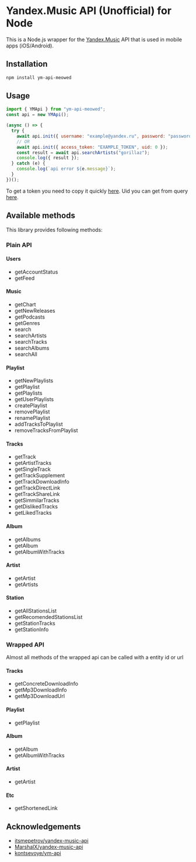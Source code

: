 # Yandex.Music API (Unofficial) for Node

This is a Node.js wrapper for the [Yandex.Music](http://music.yandex.ru/) API that is used in mobile apps (iOS/Android).

## Installation

```sh
npm install ym-api-meowed
```

## Usage

```js
import { YMApi } from "ym-api-meowed";
const api = new YMApi();

(async () => {
  try {
    await api.init({ username: "example@yandex.ru", password: "password" });
    // OR
    await api.init({ access_token: "EXAMPLE_TOKEN", uid: 0 });
    const result = await api.searchArtists("gorillaz");
    console.log({ result });
  } catch (e) {
    console.log(`api error ${e.message}`);
  }
})();
```

To get a token you need to copy it quickly [here](https://oauth.yandex.ru/authorize?response_type=token&client_id=23cabbbdc6cd418abb4b39c32c41195d).
Uid you can get from query [here](https://mail.yandex.ru/).

## Available methods

This library provides following methods:

### Plain API

#### Users

- getAccountStatus
- getFeed

#### Music

- getChart
- getNewReleases
- getPodcasts
- getGenres
- search
- searchArtists
- searchTracks
- searchAlbums
- searchAll

#### Playlist

- getNewPlaylists
- getPlaylist
- getPlaylists
- getUserPlaylists
- createPlaylist
- removePlaylist
- renamePlaylist
- addTracksToPlaylist
- removeTracksFromPlaylist

#### Tracks

- getTrack
- getArtistTracks
- getSingleTrack
- getTrackSupplement
- getTrackDownloadInfo
- getTrackDirectLink
- getTrackShareLink
- getSimmilarTracks
- getDislikedTracks
- getLikedTracks

#### Album

- getAlbums
- getAlbum
- getAlbumWithTracks

#### Artist

- getArtist
- getArtists

#### Station

- getAllStationsList
- getRecomendedStationsList
- getStationTracks
- getStationInfo

### Wrapped API

Almost all methods of the wrapped api can be called with a entity id or url

#### Tracks

- getConcreteDownloadInfo
- getMp3DownloadInfo
- getMp3DownloadUrl

#### Playlist

- getPlaylist

#### Album

- getAlbum
- getAlbumWithTracks

#### Artist

- getArtist

#### Etc

- getShortenedLink

## Acknowledgements

- [itsmepetrov/yandex-music-api](https://github.com/itsmepetrov/yandex-music-api)
- [MarshalX/yandex-music-api](https://github.com/MarshalX/yandex-music-api)
- [kontsevoye/ym-api](https://github.com/kontsevoye/ym-api)
